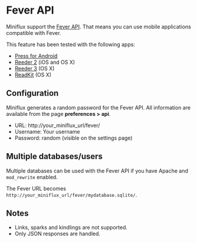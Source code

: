 Fever API
=========

Miniflux support the [Fever API](http://feedafever.com/api).
That means you can use mobile applications compatible with Fever.

This feature has been tested with the following apps:

- [Press for Android](http://twentyfivesquares.com/press/)
- [Reeder 2](http://reederapp.com/) (iOS and OS X)
- [Reeder 3](http://reederapp.com/) (OS X)
- [ReadKit](http://readkitapp.com/) (OS X)


Configuration
-------------

Miniflux generates a random password for the Fever API.
All information are available from the page **preferences > api**.

- URL: http://your_miniflux_url/fever/
- Username: Your username
- Password: random (visible on the settings page)

Multiple databases/users
------------------------

Multiple databases can be used with the Fever API if you have Apache and `mod_rewrite` enabled.

The Fever URL becomes `http://your_miniflux_url/fever/mydatabase.sqlite/`.

Notes
-----

- Links, sparks and kindlings are not supported.
- Only JSON responses are handled.
